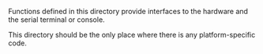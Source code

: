 Functions defined in this directory provide interfaces to the hardware
and the serial terminal or console.

This directory should be the only place where there is any platform-specific
code. 
